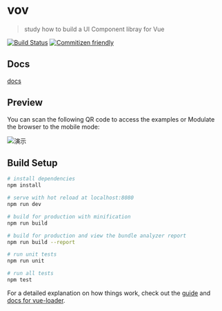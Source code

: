 # vov

> study how to build a UI Component libray for Vue

[![Build Status](https://travis-ci.com/LeeRayno/vov.svg?branch=master)](https://travis-ci.com/LeeRayno/vov)
[![Commitizen friendly](https://img.shields.io/badge/commitizen-friendly-brightgreen.svg)](http://commitizen.github.io/cz-cli/)

## Docs
[docs](https://leerayno.github.io/vov/
)
## Preview
You can scan the following QR code to access the examples or Modulate the browser to the mobile mode:

![演示](https://github.com/LeeRayno/vov/blob/master/qrcode.png)

## Build Setup

``` bash
# install dependencies
npm install

# serve with hot reload at localhost:8080
npm run dev

# build for production with minification
npm run build

# build for production and view the bundle analyzer report
npm run build --report

# run unit tests
npm run unit

# run all tests
npm test
```

For a detailed explanation on how things work, check out the [guide](http://vuejs-templates.github.io/webpack/) and [docs for vue-loader](http://vuejs.github.io/vue-loader).
